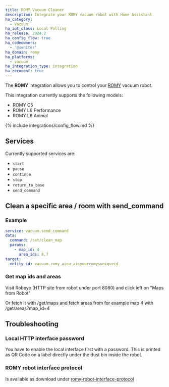 ```yaml
---
title: ROMY Vacuum Cleaner
description: Integrate your ROMY vacuum robot with Home Assistant.
ha_category:
  - Vacuum
ha_iot_class: Local Polling
ha_release: 2024.2
ha_config_flow: true
ha_codeowners:
  - '@xeniter'
ha_domain: romy
ha_platforms:
  - vacuum
ha_integration_type: integration
ha_zeroconf: true
---
```


The **ROMY** integration allows you to control your [ROMY](https://www.romyrobot.com) vacuum robot.

This integration currently supports the following models:

- ROMY C5
- ROMY L6 Performance
- ROMY L6 Animal

{% include integrations/config_flow.md %}

## Services

Currently supported services are:

- `start`
- `pause`
- `continue`
- `stop`
- `return_to_base`
- `send_command`

## Clean a specific area / room with send_command

### Example

```yaml
service: vacuum.send_command
data:
  command: /set/clean_map
  params:
    - map_id: 4
      area_ids: 8,7
target:
  entity_id: vacuum.romy_aicu_aicyourromysuniqueid
```
### Get map ids and areas

Visit Robeye (HTTP site from robot under port 8080) and click left on "Maps from Robot"

Or fetch it with /get/maps and fetch areas from for example map 4 with /get/areas?map_id=4

## Troubleshooting

### Local HTTP interface password

You have to enable the local interface first with a password. This is printed as QR Code on a label directly under the dust bin inside the robot.

### ROMY robot interface protocol

Is available as download under [romy-robot-interface-protocol](https://www.romyrobot.com/en-AT/romy-robot-interface-protocol)
